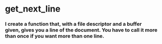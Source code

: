 # get_next_line

### I create a function that, with a file descriptor and a buffer given, gives you a line of the document. You have to call it more than once if you want more than one line.
